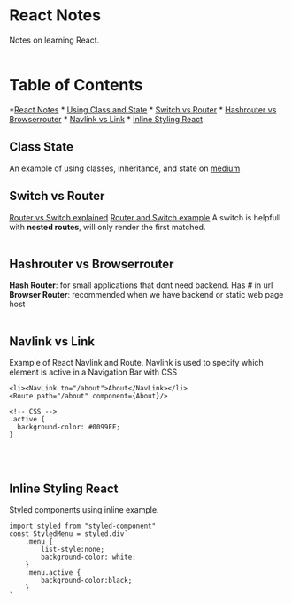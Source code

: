# React Notes
Notes on learning React.<br><br>

# Table of Contents
*[React Notes](#react-notes)
    * [Using Class and State](#class-state)
    * [Switch vs Router](#Switch-vs-Router)
    * [Hashrouter vs Browserrouter](#Hashrouter-vs-Browserrouter)
    * [Navlink vs Link](#Navlink-vs-Link)
    * [Inline Styling React](Inline-Styling-React)



## Class State
An example of using classes, inheritance, and state on [medium](https://medium.com/swlh/create-a-web-page-using-react-d5ad9d03fb1f)



## Switch vs Router
[Router vs Switch explained](https://medium.com/@jenniferdobak/react-router-vs-switch-components-2af3a9fc72e)
[Router and Switch example](https://reactrouter.com/web/api/Switch)
A switch is helpfull with **nested routes**, will only render the first matched.<br><br>


## Hashrouter vs Browserrouter
**Hash Router**: for small applications that dont need backend. Has # in url 
**Browser Router**: recommended when we have backend or static web page host <br><br>



## Navlink vs Link
Example of React Navlink and Route. Navlink is used to specify which element is active in a Navigation Bar with CSS
```
<li><NavLink to="/about">About</NavLink></li>
<Route path="/about" component={About}/>

<!-- CSS -->
.active {
  background-color: #0099FF;
}
```
<br><br>

## Inline Styling React
Styled components using inline example.
```
import styled from "styled-component"
const StyledMenu = styled.div`
    .menu {
        list-style:none;
        background-color: white;
    }
    .menu.active {
        background-color:black;
    }
`
```